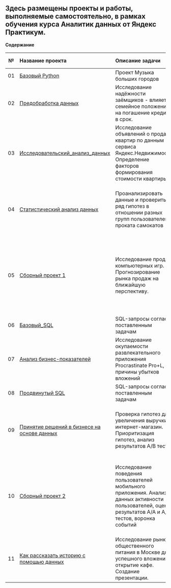 ## Здесь размещены проекты и работы, выполняемые самостоятельно, в рамках обучения курса Аналитик данных от Яндекс Практикум.

**Содержание**

|№| Название проекта              | Описание задачи           | Навыки и инструменты                   |
|:--:| :--------------------------------- | :----------------------------------- |:---------------------------|
|01 | [Базовый Python](https://clck.ru/3ASrB7)| Проект Музыка больших городов| Python, Pandas |
| 02 | [Предобработка данных](https://github.com/kolom83/Yandex_Practicum_Data_Analis/tree/main/02%20%D0%9F%D1%80%D0%B5%D0%B4%D0%BE%D0%B1%D1%80%D0%B0%D0%B1%D0%BE%D1%82%D0%BA%D0%B0%20%D0%B4%D0%B0%D0%BD%D0%BD%D1%8B%D1%85)|Исследование надёжности заёмщиков - влияет ли семейное положение на погашение кредита в срок. | Pandas, Python, Pymystem3, Counter, предобработка данных|
| 03 | [Исследовательский_анализ_данных]() | Исследование объявлений о продаже квартир по данным сервиса Яндекс.Недвижимость. Определение факторов формирования стоимости квартиры. | Python, Pandas,  Matplotlib, исследовательский анализ, визуализация данных, предобработка данных |
| 04 | [Статистический анализ данных]() | Проанализировать данные и проверить ряд гипотез в отношении разных групп пользователей проката самокатов | Python, Pandas, Matplotlib, NumPy, SciPy, описательная статистика, проверка статистических гипотез |
| 05 | [Сборный проект 1]() |  Исследование продаж компьютерных игр. Прогнозирование рынка продаж на ближайшую перспективу.  | Python, Pandas, Matplotlib, NumPy, SciPy, предобработка данных, исследовательский анализ, описательная статистика, проверка статистических гипотез |
| 06 |  [Базовый_SQL]() | SQL-запросы согласно поставленным задачам| PostgreSQL |
| 07 |  [Анализ бизнес-показателей]() |Исследование окупаемости развлекательного приложения Procrastinate Pro+L,  причины убытков вложений| Python, Pandas, Matplotlib, Seaborn, Datetime, NumPy, когортный анализ, юнит-экономика, продуктовые метрики |
| 08 |   [Продвинутый SQL]() | SQL-запросы согласно поставленным задачам | PostgreSQL |
| 09 |   [Принятие решений в бизнесе на основе данных ]() | Проверка гипотез для увеличения выручки интернет-магазин. Приоритизация гипотез, анализ результатов А/В теста | Python, Pandas, Matplotlib, Datetime, NumPy, SciPy, А/В-тестирование, проверка статистических гипотез |
| 10 |   [Сборный проект 2 ]() | Исследование поведения пользователей мобильного приложения. Анализ данных активности пользователей, оценка результатов А/А и А/В тестов, воронка событий | Python, Pandas, Matplotlib, Seaborn, Plotly, Datetime, Math, NumPy, событийная аналитика, продуктовые метрики, проверка статистических гипотез, визуализация данных|
| 11 |  [Как рассказать историю с помощью данных ]()  | Исследование рынка общественного питания в Москве для успешного вложения в открытие кафе. Создание презентации.| Python, Pandas, Matplotlib, Seaborn, Plotly, Datetime, Requests, BytesIO, визуализация данных, создание презентации|
